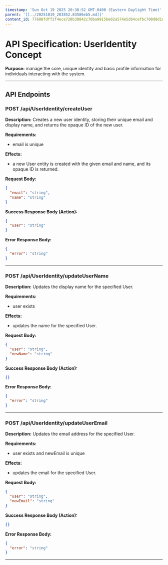 ```yaml
---
timestamp: 'Sun Oct 19 2025 20:38:52 GMT-0400 (Eastern Daylight Time)'
parent: '[[../20251019_203852.83586eb5.md]]'
content_id: 77608fdff2f4ece720b30842c70ba9915be02a574e5db4cefbc700d8d1da2b77
---
```


# API Specification: UserIdentity Concept

**Purpose:** manage the core, unique identity and basic profile information for individuals interacting with the system.

***

## API Endpoints

### POST /api/UserIdentity/createUser

**Description:** Creates a new user identity, storing their unique email and display name, and returns the opaque ID of the new user.

**Requirements:**

* email is unique

**Effects:**

* a new User entity is created with the given email and name, and its opaque ID is returned.

**Request Body:**

```json
{
  "email": "string",
  "name": "string"
}
```

**Success Response Body (Action):**

```json
{
  "user": "string"
}
```

**Error Response Body:**

```json
{
  "error": "string"
}
```

***

### POST /api/UserIdentity/updateUserName

**Description:** Updates the display name for the specified User.

**Requirements:**

* user exists

**Effects:**

* updates the name for the specified User.

**Request Body:**

```json
{
  "user": "string",
  "newName": "string"
}
```

**Success Response Body (Action):**

```json
{}
```

**Error Response Body:**

```json
{
  "error": "string"
}
```

***

### POST /api/UserIdentity/updateUserEmail

**Description:** Updates the email address for the specified User.

**Requirements:**

* user exists and newEmail is unique

**Effects:**

* updates the email for the specified User.

**Request Body:**

```json
{
  "user": "string",
  "newEmail": "string"
}
```

**Success Response Body (Action):**

```json
{}
```

**Error Response Body:**

```json
{
  "error": "string"
}
```

***
